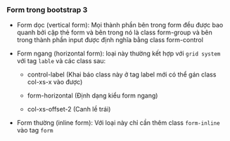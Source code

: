 
### Form trong bootstrap 3

- Form dọc (vertical form): Mọi thành phần bên trong form đều được bao quanh bởi cặp thẻ form và bên trong nó là class form-group và bên trong thành phần input được định nghĩa bằng class form-control

- Form ngang (horizontal form): loại này thường kết hợp với `grid system` với tag `lable` và các class sau:

 	+ control-label (Khai báo class này ở tag label mới có thể gán class col-xs-x vào được)

	+ form-horizontal (Định dạng kiểu form ngang)

	+ col-xs-offset-2 (Canh lề trái)

- Form thường (inline form): Với loại này chỉ cần thêm class `form-inline` vào tag `form`